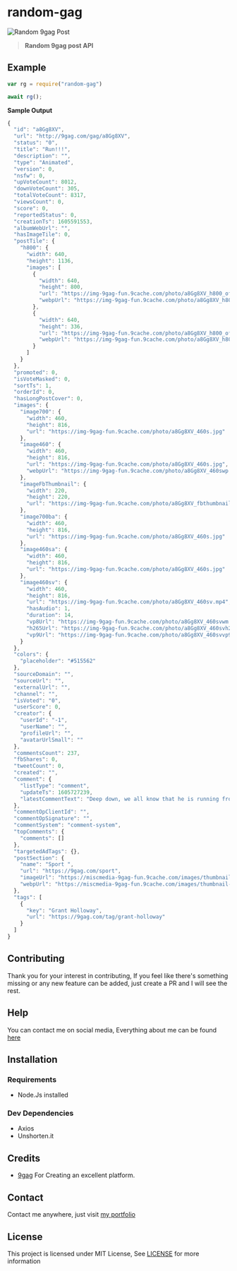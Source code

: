 # random-gag
![Random 9gag Post](https://user-images.githubusercontent.com/17960677/99623827-f4579f00-2a52-11eb-85d7-914da5fed9bf.png)
>**Random 9gag post API**

## Example

```js
var rg = require("random-gag")

await rg();
```

**Sample Output**

```js
{
  "id": "a8Gg8XV",
  "url": "http://9gag.com/gag/a8Gg8XV",
  "status": "0",
  "title": "Run!!!",
  "description": "",
  "type": "Animated",
  "version": 0,
  "nsfw": 0,
  "upVoteCount": 8012,
  "downVoteCount": 305,
  "totalVoteCount": 8317,
  "viewsCount": 0,
  "score": 0,
  "reportedStatus": 0,
  "creationTs": 1605591553,
  "albumWebUrl": "",
  "hasImageTile": 0,
  "postTile": {
    "h800": {
      "width": 640,
      "height": 1136,
      "images": [
        {
          "width": 640,
          "height": 800,
          "url": "https://img-9gag-fun.9cache.com/photo/a8Gg8XV_h800_offset0.jpg",
          "webpUrl": "https://img-9gag-fun.9cache.com/photo/a8Gg8XV_h800wp_offset0.webp"
        },
        {
          "width": 640,
          "height": 336,
          "url": "https://img-9gag-fun.9cache.com/photo/a8Gg8XV_h800_offset1.jpg",
          "webpUrl": "https://img-9gag-fun.9cache.com/photo/a8Gg8XV_h800wp_offset1.webp"
        }
      ]
    }
  },
  "promoted": 0,
  "isVoteMasked": 0,
  "sortTs": 1,
  "orderId": 0,
  "hasLongPostCover": 0,
  "images": {
    "image700": {
      "width": 460,
      "height": 816,
      "url": "https://img-9gag-fun.9cache.com/photo/a8Gg8XV_460s.jpg"
    },
    "image460": {
      "width": 460,
      "height": 816,
      "url": "https://img-9gag-fun.9cache.com/photo/a8Gg8XV_460s.jpg",
      "webpUrl": "https://img-9gag-fun.9cache.com/photo/a8Gg8XV_460swp.webp"
    },
    "imageFbThumbnail": {
      "width": 220,
      "height": 220,
      "url": "https://img-9gag-fun.9cache.com/photo/a8Gg8XV_fbthumbnail.jpg"
    },
    "image700ba": {
      "width": 460,
      "height": 816,
      "url": "https://img-9gag-fun.9cache.com/photo/a8Gg8XV_460s.jpg"
    },
    "image460sa": {
      "width": 460,
      "height": 816,
      "url": "https://img-9gag-fun.9cache.com/photo/a8Gg8XV_460s.jpg"
    },
    "image460sv": {
      "width": 460,
      "height": 816,
      "url": "https://img-9gag-fun.9cache.com/photo/a8Gg8XV_460sv.mp4",
      "hasAudio": 1,
      "duration": 14,
      "vp8Url": "https://img-9gag-fun.9cache.com/photo/a8Gg8XV_460svwm.webm",
      "h265Url": "https://img-9gag-fun.9cache.com/photo/a8Gg8XV_460svh265.mp4",
      "vp9Url": "https://img-9gag-fun.9cache.com/photo/a8Gg8XV_460svvp9.webm"
    }
  },
  "colors": {
    "placeholder": "#515562"
  },
  "sourceDomain": "",
  "sourceUrl": "",
  "externalUrl": "",
  "channel": "",
  "isVoted": "0",
  "userScore": 0,
  "creator": {
    "userId": "-1",
    "userName": "",
    "profileUrl": "",
    "avatarUrlSmall": ""
  },
  "commentsCount": 237,
  "fbShares": 0,
  "tweetCount": 0,
  "created": "",
  "comment": {
    "listType": "comment",
    "updateTs": 1605727239,
    "latestCommentText": "Deep down, we all know that he is running from a police"
  },
  "commentOpClientId": "",
  "commentOpSignature": "",
  "commentSystem": "comment-system",
  "topComments": {
    "comments": []
  },
  "targetedAdTags": {},
  "postSection": {
    "name": "Sport ",
    "url": "https://9gag.com/sport",
    "imageUrl": "https://miscmedia-9gag-fun.9cache.com/images/thumbnail-facebook/1557286774.0983_eGARyH_100x100.jpg",
    "webpUrl": "https://miscmedia-9gag-fun.9cache.com/images/thumbnail-facebook/1557286774.0983_eGARyH_100x100wp.webp"
  },
  "tags": [
    {
      "key": "Grant Holloway",
      "url": "https://9gag.com/tag/grant-holloway"
    }
  ]
}
```

## Contributing

Thank you for your interest in contributing, If you feel like there's something missing or any new feature can be added, just create a PR and I will see the rest.

## Help

You can contact me on social media, Everything about me can be found [here](https://theabbie.github.io)

## Installation

### Requirements

* Node.Js installed

### Dev Dependencies

* Axios
* Unshorten.it

## Credits

* [9gag](https://9gag.com) For Creating an excellent platform.

## Contact

Contact me anywhere, just visit [my portfolio](https://theabbie.github.io)

## License

This project is licensed under MIT License, See [LICENSE](/LICENSE) for more information

